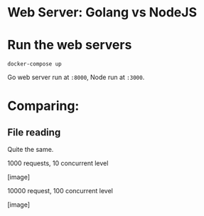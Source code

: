 Web Server: Golang vs NodeJS
================
# Run the web servers

    docker-compose up

Go web server run at `:8000`, Node run at `:3000`.

# Comparing:
## File reading
Quite the same.

1000 requests, 10 concurrent level

[image]

10000 request, 100 concurrent level

[image]
